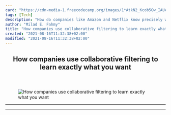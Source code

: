 ```yaml
---
card: "https://cdn-media-1.freecodecamp.org/images/1*AtkN2_Kcob5Gw_IAUA0kGA.jpeg"
tags: [Tech]
description: "How do companies like Amazon and Netflix know precisely what "
author: "Milad E. Fahmy"
title: "How companies use collaborative filtering to learn exactly what you want"
created: "2021-08-16T11:32:38+02:00"
modified: "2021-08-16T11:32:38+02:00"
---
```

<div class="site-wrapper">
<main id="site-main" class="site-main outer">
<div class="inner">
<article class="post-full post tag-tech tag-technology tag-artificial-intelligence tag-machine-learning tag-data-science ">
<header class="post-full-header">
<h1 class="post-full-title">How companies use collaborative filtering to learn exactly what you want</h1>
</header>
<figure class="post-full-image">
<picture>
<source media="(max-width: 700px)" sizes="1px" srcset="data:image/gif;base64,R0lGODlhAQABAIAAAAAAAP///yH5BAEAAAAALAAAAAABAAEAAAIBRAA7 1w">
<source media="(min-width: 701px)" sizes="(max-width: 800px) 400px,
(max-width: 1170px) 700px,
1400px" srcset="https://cdn-media-1.freecodecamp.org/images/1*AtkN2_Kcob5Gw_IAUA0kGA.jpeg 300w,
https://cdn-media-1.freecodecamp.org/images/1*AtkN2_Kcob5Gw_IAUA0kGA.jpeg 600w,
https://cdn-media-1.freecodecamp.org/images/1*AtkN2_Kcob5Gw_IAUA0kGA.jpeg 1000w,
https://cdn-media-1.freecodecamp.org/images/1*AtkN2_Kcob5Gw_IAUA0kGA.jpeg 2000w">
<img onerror="this.style.display='none'" src="https://cdn-media-1.freecodecamp.org/images/1*AtkN2_Kcob5Gw_IAUA0kGA.jpeg" alt="How companies use collaborative filtering to learn exactly what you want">
</picture>
</figure>
<section class="post-full-content">
<div class="post-content">
</div>
<hr>
<hr>
</section>
</article>
</div>
</main>
</div>
<!-- Google Tag Manager (noscript) -->
<!-- End Google Tag Manager (noscript) -->
